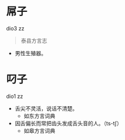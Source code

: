 



# 屌子
dio3 zz
> 泰县方言志
- 男性生殖器。

# 叼子
dio1 zz
+ 舌尖不灵活，说话不清楚。
  * 如东方言词典
+ 因舌偏长而常把齿头发成舌头音的人。（ts-tʃ）
  * 如皋方言词典
